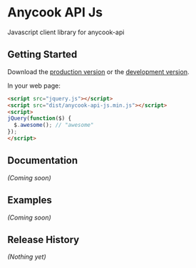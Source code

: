 # Anycook API Js

Javascript client library for anycook-api

## Getting Started

Download the [production version][min] or the [development version][max].

[min]: https://raw.github.com/gesundkrank/jquery-anycook-api-js/master/dist/jquery.anycook-api-js.min.js
[max]: https://raw.github.com/gesundkrank/jquery-anycook-api-js/master/dist/jquery.anycook-api-js.js

In your web page:

```html
<script src="jquery.js"></script>
<script src="dist/anycook-api-js.min.js"></script>
<script>
jQuery(function($) {
  $.awesome(); // "awesome"
});
</script>
```

## Documentation
_(Coming soon)_

## Examples
_(Coming soon)_

## Release History
_(Nothing yet)_
